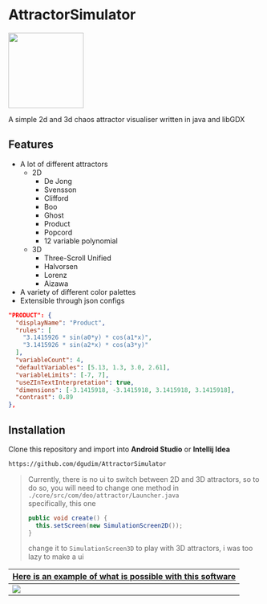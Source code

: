 # AttractorSimulator

<img src="https://user-images.githubusercontent.com/34401005/196242230-7e08eb3b-73c7-456e-8b37-b490cee37111.jpg" height=150></img>

A simple 2d and 3d chaos attractor visualiser written in java and libGDX

## Features
- A lot of different attractors
  - 2D
    - De Jong
    - Svensson
    - Clifford
    - Boo
    - Ghost
    - Product
    - Popcord
    - 12 variable polynomial
  - 3D 
    - Three-Scroll Unified
    - Halvorsen
    - Lorenz
    - Aizawa 
- A variety of different color palettes
- Extensible through json configs
```json
"PRODUCT": {
  "displayName": "Product",
  "rules": [
    "3.1415926 * sin(a0*y) * cos(a1*x)",
    "3.1415926 * sin(a2*x) * cos(a3*y)"
  ],
  "variableCount": 4,
  "defaultVariables": [5.13, 1.3, 3.0, 2.61],
  "variableLimits": [-7, 7],
  "useZInTextInterpretation": true,
  "dimensions": [-3.1415918, -3.1415918, 3.1415918, 3.1415918],
  "contrast": 0.89
},
```

## Installation
Clone this repository and import into **Android Studio** or **Intellij Idea**
```bash
https://github.com/dgudim/AttractorSimulator
```

> Currently, there is no ui to switch between 2D and 3D attractors, so to do so, you will need to change one method in <br>
> ```./core/src/com/deo/attractor/Launcher.java```<br>
> specifically, this one 
> ```java
> public void create() {
>   this.setScreen(new SimulationScreen2D());
> }
> ```
> change it to ```SimulationScreen3D``` to play with 3D attractors, i was too lazy to make a ui

| [Here is an example of what is possible with this software](https://youtu.be/8ttGBReE5gg) |
| - |
| <a href="https://youtu.be/8ttGBReE5gg"><img src="https://user-images.githubusercontent.com/34401005/196383368-2985c626-5d16-491e-9df5-40822e540c7f.png"></img></a> |


